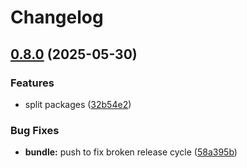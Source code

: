 # Changelog

## [0.8.0](https://github.com/omilli/hellajs/compare/@hellajs/core-v0.7.8...@hellajs/core-v0.8.0) (2025-05-30)


### Features

* split packages ([32b54e2](https://github.com/omilli/hellajs/commit/32b54e20939703b83a0359518acf2abe3b7a5a7e))


### Bug Fixes

* **bundle:** push to fix broken release cycle ([58a395b](https://github.com/omilli/hellajs/commit/58a395b6a3d06df6698060b9100d4c902c484208))
